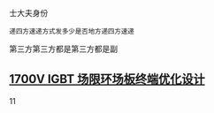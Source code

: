 士大夫身份

```
递四方速递方式发多少是否地方递四方速递
```

第三方第三方都是第三方都是副

## [1700V IGBT 场限环场板终端优化设计](F:/%E4%B8%B4%E6%97%B6%E4%B8%8B%E8%BD%BD/1_700_V_IGBT%E5%9C%BA%E9%99%90%E7%8E%AF%E5%9C%BA%E6%9D%BF%E7%BB%88%E7%AB%AF%E4%BC%98%E5%8C%96%E8%AE%BE%E8%AE%A1_%E5%91%A8%E8%8D%A3%E6%96%8C.pdf "键盘")

11
